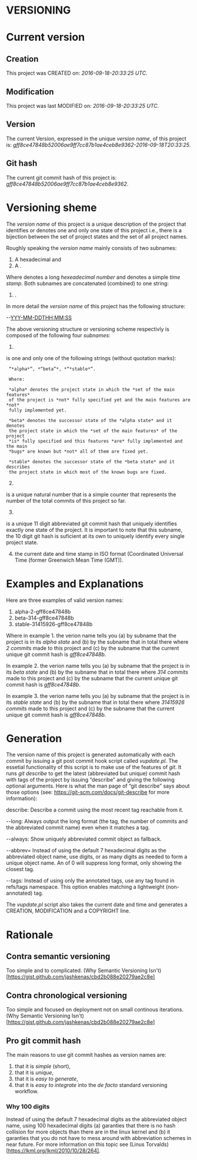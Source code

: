 <!---
   NAME - The NAME of this project is:
ethos

  FILE - The FILENAME of the current file is:
/README.md

  CREATION - This project was CREATED on:
2017-01-28-16:15:00 UTC

  MODIFICATION - This project was last MODIFIED on:
2017-01-28-16:15:00 UTC

  VERSION - The current VERSION of this project is:
<git-commit-hash>-2017-01-28-16:15:00 UTC

  CREATOR(S) - This project was CREATED by:
Michael Czechowski, Martin Maga

  CONTACT - You can CONTACT the creator(s) or developer(s) of this project at:
E-Mail: mail@martinmaga.de

  COPYRIGHT - The COPYRIGHT holder of this project is:
COPYRIGHT (c) 2016 Martin Maga

  LICENSE - This project ist LICENSED under the following license:
Martin Maga 2016 CC BY-SA 4.0 https://creativecommons.org

  SUBFILE – This is a SUBFILE! For more INFORMATION on this project go to:
/README.md
--->

VERSIONING
=========

# Current version
## Creation
This project was CREATED on:
*2016-09-18-20:33:25 UTC*.

## Modification
This project was last MODIFIED on:
*2016-09-18-20:33:25 UTC*.

## Version
The current Version, expressed in the unique *version name*, of this project is:
*gff8ce47848b52006ae9ff7cc87b1ae4ceb8e9362-2016-09-18T20:33:25*.

## Git hash
The current git commit hash of this project is:
*gff8ce47848b52006ae9ff7cc87b1ae4ceb8e9362*.

# Versioning sheme
The *version name* of this project is a unique description of the project that
identifies or denotes one and only one state of this project i.e., there is a
bijection between the set of project states and the set of all project names.

Roughly speaking the *version name* mainly consists of two subnames:

  1. A hexadecimal <NUMBER> and  
  2. A <TIMESTAMP>.  

Where <NUMBER> denotes a long *hexeadecimal number* and
<TIMESTAMP> denotes a simple *time stamp*.
Both subnames are concatenated (combined) to one string:

  1. <NUMBER><TIMESTAMP>.

In more detail the *version name* of this project has the following structure:

  <TAG>-<CURRENT COMMIT NUMBER>-<CURRENT COMMIT HASH><YYY-MM-DDTHH:MM:SS>

The above versioning structure or versioning scheme respectivly is composed of
the following four *subnames*:

  1. <TAG>
  is one and only one of the following strings (without quotation marks):
  
     “*alpha*”, *“beta”*, *“*stable*”.
     
     Where:
     
     *alpha* denotes the project state in which the *set of the main features*
     of the project is *not* fully specified yet and the main features are *not*
     fully implemented yet.
     
     *beta* denotes the successor state of the *alpha state* and it denotes
     the project state in which the *set of the main features* of the project
     *is* fully specified and this features *are* fully implemented and the main
     *bugs* are known but *not* all of them are fixed yet.
     
     *stable* denotes the successor state of the *beta state* and it describes
     the project state in which most of the known bugs are fixed.
     
  2. <CURRENT GIT COMMIT NUMBER>
  is a unique natural number that is a simple counter that represents the number
  of the total commits of this project so far.
  
  3. <CURRENT UNIQUE GIT COMMIT HASH>
  is a unique 11 digit abbreviated git commit hash that uniquely identifies
  exactly one state of the project.
  It is important to note that this subname, the 10 digit git hash is suficient
  at its own to uniquely identify every single project state.
  
  4. the current date and time stamp in ISO format (Coordinated
    Universal Time (former Greenwich Mean Time (GMT)).
    
# Examples and Explanations
Here are three examples of valid version names:

  1. alpha-2-gff8ce47848b
  2. beta-314-gff8ce47848b
  3. stable-31415926-gff8ce47848b

Where in example 1. the verion name tells you (a) by <TAG> subname that the
project is in its *alpha state* and (b) by the <CURRENT GIT COMMIT NUMBER>
subname that in total there where *2 commits* made to this project and (c) by
the <CURRENT UNIQUE GIT COMMIT HASH> subname that the current unique git commit
hash is *gff8ce47848b*.

In example 2. the verion name tells you (a) by <TAG> subname that the
project is in its *beta state* and (b) by the <CURRENT GIT COMMIT NUMBER>
subname that in total there where *314 commits* made to this project and (c) by
the <CURRENT UNIQUE GIT COMMIT HASH> subname that the current unique git commit
hash is *gff8ce47848b*.

In example 3. the verion name tells you (a) by <TAG> subname that the
project is in its *stable state* and (b) by the <CURRENT GIT COMMIT NUMBER>
subname that in total there where *31415926 commits* made to this project and
(c) by the <CURRENT UNIQUE GIT COMMIT HASH> subname that the current unique git
commit hash is *gff8ce47848b*.

# Generation
The version name of this project is generated automatically with each commit by
issuing a git post commit hook script called *vupdate.pl*.
The essetial functionality of this script is to make use of the features of
*git*.
It runs *git describe* to get the latest (abbreviated but unique) commit hash
with tags of the project by issuing “describe” and giving the following optional
arguments. Here is what the man page of “git describe” says about those options
(see: https://git-scm.com/docs/git-describe for more information):
 
   describe:
   Describe a commit using the most recent tag reachable
   from it.

   --long:
   Always output the long format (the tag, the number of commits
   and the abbreviated commit name) even when it matches a tag.

   --always:
   Show uniquely abbreviated commit object as fallback.

   --abbrev=<n>
   Instead of using the default 7 hexadecimal digits as the abbreviated object
   name, use <n> digits, or as many digits as needed to form a unique object
   name.
   An <n> of 0 will suppress long format, only showing the closest tag.

   --tags:
   Instead of using only the annotated tags, use any tag found in
   refs/tags namespace.
   This option enables matching a lightweight (non-annotated) tag.

The *vupdate.pl* script also takes the current date and time and generates a
CREATION, MODIFICATION and a COPYRIGHT line.

# Rationale
## Contra semantic versioning
Too simple and to complicated.
(Why Semantic Versioning Isn't)[https://gist.github.com/jashkenas/cbd2b088e20279ae2c8e]

## Contra chronological versioning
Too simple and focused on deployment not on small continous iterations.
(Why Semantic Versioning Isn't)[https://gist.github.com/jashkenas/cbd2b088e20279ae2c8e]

## Pro git commit hash
The main reasons to use git commit hashes as version names are:

  1. that it is *simple* (short),
  2. that it is *unique*,
  3. that it is *easy to generate*,
  4. that it is *easy to integrate* into the *de facto* standard versioning
  workflow.

### Why 100 digits
Instead of using the default 7 hexadecimal digits as the abbreviated object
name, using 100 hexadecimal digits (a) garanties that there is no hash collision
for more objects than there are in the linux kernel and (b) it garanties that
you do not have to mess around with abbreviation schemes in near future.
For more information on this topic see (Linus Torvalds)[https://lkml.org/lkml/2010/10/28/264].
